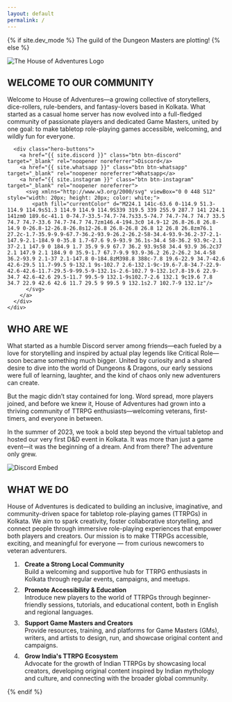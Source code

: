 ```yaml
---
layout: default
permalink: /
---
```


{% if site.dev_mode %}
The guild of the Dungeon Masters are plotting!
{% else %}
<section class="hero">
  <div class="hero-container">
    <div class="hero-logo-container">
      <img src="{{ '/assets/images/logo.svg' | relative_url }}" alt="The House of Adventures Logo" class="hero-logo">
    </div>
    <div class="hero-content">
      <h2>WELCOME TO OUR COMMUNITY</h2>
      <p>Welcome to House of Adventures—a growing collective of storytellers, dice-rollers, rule-benders, and fantasy-lovers based in Kolkata. What started as a casual home server has now evolved into a full-fledged community of passionate players and dedicated Game Masters, united by one goal: to make tabletop role-playing games accessible, welcoming, and wildly fun for everyone.</p>
      
      <div class="hero-buttons">
        <a href="{{ site.discord }}" class="btn btn-discord" target="_blank" rel="noopener noreferrer">Discord</a>
        <a href="{{ site.whatsapp }}" class="btn btn-whatsapp" target="_blank" rel="noopener noreferrer">Whatsapp</a>
        <a href="{{ site.instagram }}" class="btn btn-instagram" target="_blank" rel="noopener noreferrer">
          <svg xmlns="http://www.w3.org/2000/svg" viewBox="0 0 448 512" style="width: 20px; height: 20px; color: white;">
            <path fill="currentColor" d="M224.1 141c-63.6 0-114.9 51.3-114.9 114.9s51.3 114.9 114.9 114.9S339 319.5 339 255.9 287.7 141 224.1 141zm0 189.6c-41.1 0-74.7-33.5-74.7-74.7s33.5-74.7 74.7-74.7 74.7 33.5 74.7 74.7-33.6 74.7-74.7 74.7zm146.4-194.3c0 14.9-12 26.8-26.8 26.8-14.9 0-26.8-12-26.8-26.8s12-26.8 26.8-26.8 26.8 12 26.8 26.8zm76.1 27.2c-1.7-35.9-9.9-67.7-36.2-93.9-26.2-26.2-58-34.4-93.9-36.2-37-2.1-147.9-2.1-184.9 0-35.8 1.7-67.6 9.9-93.9 36.1s-34.4 58-36.2 93.9c-2.1 37-2.1 147.9 0 184.9 1.7 35.9 9.9 67.7 36.2 93.9s58 34.4 93.9 36.2c37 2.1 147.9 2.1 184.9 0 35.9-1.7 67.7-9.9 93.9-36.2 26.2-26.2 34.4-58 36.2-93.9 2.1-37 2.1-147.8 0-184.8zM398.8 388c-7.8 19.6-22.9 34.7-42.6 42.6-29.5 11.7-99.5 9-132.1 9s-102.7 2.6-132.1-9c-19.6-7.8-34.7-22.9-42.6-42.6-11.7-29.5-9-99.5-9-132.1s-2.6-102.7 9-132.1c7.8-19.6 22.9-34.7 42.6-42.6 29.5-11.7 99.5-9 132.1-9s102.7-2.6 132.1 9c19.6 7.8 34.7 22.9 42.6 42.6 11.7 29.5 9 99.5 9 132.1s2.7 102.7-9 132.1z"/>
          </svg>
        </a>
      </div>
    </div>
  </div>
</section>

<section class="section who-are-we">
  <div class="section-container">
    <div class="section-text">
      <h2>WHO ARE WE</h2>
      <p>What started as a humble Discord server among friends—each fueled by a love for storytelling and inspired by actual play legends like Critical Role—soon became something much bigger. United by curiosity and a shared desire to dive into the world of Dungeons & Dragons, our early sessions were full of learning, laughter, and the kind of chaos only new adventurers can create.</p>
      <p>But the magic didn’t stay contained for long. Word spread, more players joined, and before we knew it, House of Adventures had grown into a thriving community of TTRPG enthusiasts—welcoming veterans, first-timers, and everyone in between.</p>
      <p>In the summer of 2023, we took a bold step beyond the virtual tabletop and hosted our very first D&D event in Kolkata. It was more than just a game event—it was the beginning of a dream. And from there? The adventure only grew.</p>
    </div>
    <div class="section-images image-grid">
      <div class="section-image-placeholder"></div>
      <div class="section-image-placeholder"></div>
      <div class="section-image-placeholder large"></div>
    </div>
  </div>
</section>

<section class="section what-we-do">
  <div class="section-container">
    <div class="section-images">
      <img src="{{ '/assets/images/discord-embed.png' | relative_url }}" alt="Discord Embed" class="discord-embed-img">
    </div>
    <div class="section-text">
      <h2>WHAT WE DO</h2>
      <p>House of Adventures is dedicated to building an inclusive, imaginative, and community-driven space for tabletop role-playing games (TTRPGs) in Kolkata. We aim to spark creativity, foster collaborative storytelling, and connect people through immersive role-playing experiences that empower both players and creators. Our mission is to make TTRPGs accessible, exciting, and meaningful for everyone — from curious newcomers to veteran adventurers.</p>
      <ol style="padding-left: 2rem;">
        <li style="margin-bottom: 0.5rem; padding-left: 0.5rem;"><strong>Create a Strong Local Community</strong><br>
        Build a welcoming and supportive hub for TTRPG enthusiasts in Kolkata through regular events, campaigns, and meetups.</li>
        <li style="margin-bottom: 0.5rem; padding-left: 0.5rem;"><strong>Promote Accessibility & Education</strong><br>
        Introduce new players to the world of TTRPGs through beginner-friendly sessions, tutorials, and educational content, both in English and regional languages.</li>
        <li style="margin-bottom: 0.5rem; padding-left: 0.5rem;"><strong>Support Game Masters and Creators</strong><br>
        Provide resources, training, and platforms for Game Masters (GMs), writers, and artists to design, run, and showcase original content and campaigns.</li>
        <li style="margin-bottom: 0.5rem; padding-left: 0.5rem;"><strong>Grow India's TTRPG Ecosystem</strong><br>
        Advocate for the growth of Indian TTRPGs by showcasing local creators, developing original content inspired by Indian mythology and culture, and connecting with the broader global community.</li>
      </ol>
    </div>
  </div>
</section>
{% endif %}

<style>
/* .btn-instagram {
  background: linear-gradient(45deg, #f09433 0%, #e6683c 25%, #dc2743 50%, #cc2366 75%, #bc1888 100%);
  width: 44px;
  padding: 0;
  display: inline-flex;
  align-items: center;
  justify-content: center;
  aspect-ratio: 1/1;
} */
</style>